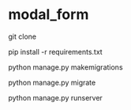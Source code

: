 # modal_form

git clone

pip install -r requirements.txt

python manage.py makemigrations


python manage.py migrate

python manage.py runserver
